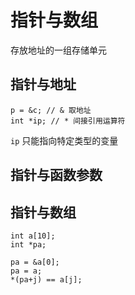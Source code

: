 # 指针与数组

存放地址的一组存储单元

## 指针与地址

```
p = &c; // & 取地址
int *ip; // * 间接引用运算符
```

`ip` 只能指向特定类型的变量

## 指针与函数参数


## 指针与数组

```
int a[10];
int *pa;

pa = &a[0];
pa = a;
*(pa+j) == a[j];
```